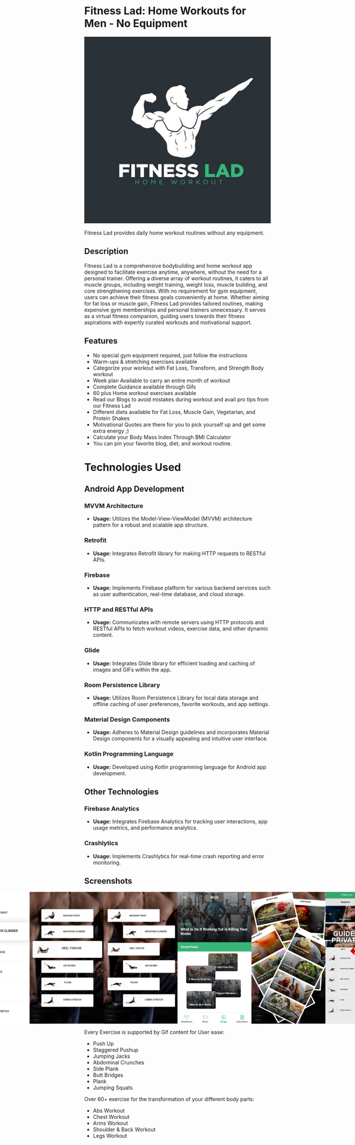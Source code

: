 # Fitness Lad: Home Workouts for Men - No Equipment

![Fitness Lad Icon](https://github.com/fahaddhabib/FitnessLad/blob/main/assets/icon.jpg)

Fitness Lad provides daily home workout routines without any equipment.

## Description

Fitness Lad is a comprehensive bodybuilding and home workout app designed to facilitate exercise anytime, anywhere, without the need for a personal trainer. Offering a diverse array of workout routines, it caters to all muscle groups, including weight training, weight loss, muscle building, and core strengthening exercises. With no requirement for gym equipment, users can achieve their fitness goals conveniently at home. Whether aiming for fat loss or muscle gain, Fitness Lad provides tailored routines, making expensive gym memberships and personal trainers unnecessary. It serves as a virtual fitness companion, guiding users towards their fitness aspirations with expertly curated workouts and motivational support.

## Features

- No special gym equipment required, just follow the instructions
- Warm-ups & stretching exercises available
- Categorize your workout with Fat Loss, Transform, and Strength Body workout
- Week plan Available to carry an entire month of workout
- Complete Guidance available through Gifs
- 60 plus Home workout exercises available
- Read our Blogs to avoid mistakes during workout and avail pro tips from our Fitness Lad
- Different diets available for Fat Loss, Muscle Gain, Vegetarian, and Protein Shakes
- Motivational Quotes are there for you to pick yourself up and get some extra energy ;)
- Calculate your Body Mass Index Through BMI Calculator
- You can pin your favorite blog, diet, and workout routine.

# Technologies Used

## Android App Development

### MVVM Architecture
- **Usage:** Utilizes the Model-View-ViewModel (MVVM) architecture pattern for a robust and scalable app structure.

### Retrofit
- **Usage:** Integrates Retrofit library for making HTTP requests to RESTful APIs.

### Firebase
- **Usage:** Implements Firebase platform for various backend services such as user authentication, real-time database, and cloud storage.

### HTTP and RESTful APIs
- **Usage:** Communicates with remote servers using HTTP protocols and RESTful APIs to fetch workout videos, exercise data, and other dynamic content.

### Glide
- **Usage:** Integrates Glide library for efficient loading and caching of images and GIFs within the app.

### Room Persistence Library
- **Usage:** Utilizes Room Persistence Library for local data storage and offline caching of user preferences, favorite workouts, and app settings.
  
### Material Design Components
- **Usage:** Adheres to Material Design guidelines and incorporates Material Design components for a visually appealing and intuitive user interface.
  
### Kotlin Programming Language
- **Usage:** Developed using Kotlin programming language for Android app development.

## Other Technologies

### Firebase Analytics
- **Usage:** Integrates Firebase Analytics for tracking user interactions, app usage metrics, and performance analytics.

### Crashlytics
- **Usage:** Implements Crashlytics for real-time crash reporting and error monitoring.

## Screenshots

<div style="display: flex; justify-content: center;">
    <img src="https://github.com/fahaddhabib/FitnessLad/blob/main/assets/bd%201.jpg" alt="1" width="200">
    <img src="https://github.com/fahaddhabib/FitnessLad/blob/main/assets/bd2.jpg" alt="2" width="200">
    <img src="https://github.com/fahaddhabib/FitnessLad/blob/main/assets/bd3.jpg" alt="3" width="200">
    <img src="https://github.com/fahaddhabib/FitnessLad/blob/main/assets/bd4.jpg" alt="4" width="200">
    <img src="https://github.com/fahaddhabib/FitnessLad/blob/main/assets/bd5.jpg" alt="5" width="200">
    <img src="https://github.com/fahaddhabib/FitnessLad/blob/main/assets/bd6.jpg" alt="6" width="200">
    <img src="https://github.com/fahaddhabib/FitnessLad/blob/main/assets/bd7.jpg" alt="7" width="200">
    <img src="https://github.com/fahaddhabib/FitnessLad/blob/main/assets/bd8.jpg" alt="8" width="200">
    <img src="https://github.com/fahaddhabib/FitnessLad/blob/main/assets/bd9.jpg" alt="9" width="200">
    <img src="https://github.com/fahaddhabib/FitnessLad/blob/main/assets/bd10.jpg" alt="9" width="200">
    <img src="https://github.com/fahaddhabib/FitnessLad/blob/main/assets/bd11.jpg" alt="9" width="200">
    <img src="https://github.com/fahaddhabib/FitnessLad/blob/main/assets/bd12.jpg" alt="9" width="200">
</div>

Every Exercise is supported by Gif content for User ease:

- Push Up
- Staggered Pushup
- Jumping Jacks
- Abdominal Crunches
- Side Plank
- Butt Bridges
- Plank
- Jumping Squats

Over 60+ exercise for the transformation of your different body parts:

- Abs Workout
- Chest Workout
- Arms Workout
- Shoulder & Back Workout
- Legs Workout
